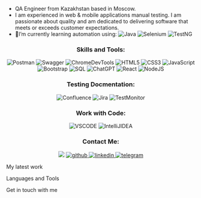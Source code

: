 - QA Engineer from Kazakhstan based in Moscow.
- I am experienced in web & mobile applications manual testing. I am passionate about quality and am dedicated to delivering software that meets or exceeds customer expectations. 
- 🌱I’m currently learning automation using:
![Java](https://img.shields.io/badge/java-%2320232a.svg?style=for-the-badge&logo=java&logoColor=%2361DAFB)
![Selenium](https://img.shields.io/badge/Selenium-007ACC?style=for-the-badge&logo=selenium&logoColor=white)
![TestNG](https://img.shields.io/badge/TestNG-%23FF9900.svg?style=for-the-badge&logo=amazon-aws&logoColor=white)

<h3 align="center">Skills and Tools:</h3>
<div align="center">
  
![Postman](https://img.shields.io/badge/postman-%23E34F26.svg?style=for-the-badge&logo=postman&logoColor=white) 
![Swagger](https://img.shields.io/badge/swagger-%234ea94b.svg?style=for-the-badge&logo=swagger&logoColor=white)
![ChromeDevTools](https://img.shields.io/badge/ChromeDevTools-%234ea94b.svg?style=for-the-badge&logo=ChromeDevTools&logoColor=white)
![HTML5](https://img.shields.io/badge/html5-%23E34F26.svg?style=for-the-badge&logo=html5&logoColor=white)
![CSS3](https://img.shields.io/badge/css3-%231572B6.svg?style=for-the-badge&logo=css3&logoColor=white)
![JavaScript](https://img.shields.io/badge/javascript-%23323330.svg?style=for-the-badge&logo=javascript&logoColor=%23F7DF1E)
![Bootstrap](https://img.shields.io/badge/bootstrap-%23563D7C.svg?style=for-the-badge&logo=bootstrap&logoColor=white)
![SQL](https://img.shields.io/badge/SQL-%234ea94b.svg?style=for-the-badge&logo=sql&logoColor=white)
![ChatGPT](https://img.shields.io/badge/chatGPT-74aa9c?style=for-the-badge&logo=openai&logoColor=white)
![React](https://img.shields.io/badge/react-%2320232a.svg?style=for-the-badge&logo=react&logoColor=%2361DAFB)
![NodeJS](https://img.shields.io/badge/node.js-6DA55F?style=for-the-badge&logo=node.js&logoColor=white)
</div>

<h3 align="center">Testing Docmentation:</h3>
<div align="center">

![Confluence](https://img.shields.io/badge/confluence-%234ea94b.svg?style=for-the-badge&logo=confluence&logoColor=white)
![Jira](https://img.shields.io/badge/Jira-%234ea94b.svg?style=for-the-badge&logo=jira&logoColor=white)
![TestMonitor](https://img.shields.io/badge/testmonitor-%234ea94b.svg?style=for-the-badge&logo=testmonitor&logoColor=white)  
</div> 

<h3 align="center">Work with Code:</h3>
<div align="center">

![VSCODE](https://img.shields.io/badge/vscode-%231572B6.svg?style=for-the-badge&logo=vscode&logoColor=white)
![IntelliJIDEA](https://img.shields.io/badge/intellijidea-%2320232a.svg?style=for-the-badge&logo=intellijidea&logoColor=%2361DAFB)
</div> 

<h3 align="center">Contact Me:</h3>

<div align="center">

<a href="mailto:olyayevtyunina@gmail.com">
<img src="https://img.shields.io/badge/Gmail-D14836?style=for-the-badge&logo=gmail&logoColor=white"/></a>
<a href="https://github.com/OlgaQAworld" target="_blank">
<img src=https://img.shields.io/badge/github-%2324292e.svg?&style=for-the-badge&logo=github&logoColor=white alt=github />
</a>
<a href="https://www.linkedin.com/in/olga-yevtyunina-a3a81057/" target="_blank">
<img src=https://img.shields.io/badge/linkedin-%231E77B5.svg?&style=for-the-badge&logo=linkedin&logoColor=white alt=linkedin  />
</a>  
<a href="https://t.me/OlyaYevtyunina" target="_blank">
<img src=https://img.shields.io/badge/telegram-%231E77B5.svg?&style=for-the-badge&logo=telegram&logoColor=white alt=telegram  />
</a> 
</div>

 



My latest work

Languages and Tools

Get in touch with me
